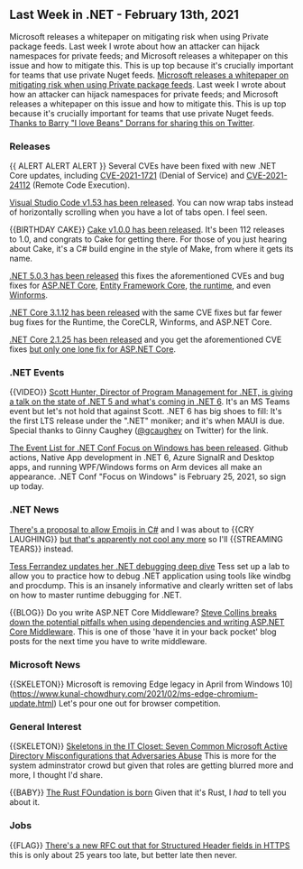 ## Last Week in .NET - February 13th, 2021

Microsoft releases a whitepaper on mitigating risk when using Private package feeds.  Last week I wrote about how an attacker can hijack namespaces for private feeds; and Microsoft releases a whitepaper on this issue and how to mitigate this. This is up top because it's crucially important for teams that use private Nuget feeds.
[Microsoft releases a whitepaper on mitigating risk when using Private package feeds]().  Last week I wrote about how an attacker can hijack namespaces for private feeds; and Microsoft releases a whitepaper on this issue and how to mitigate this. This is up top because it's crucially important for teams that use private Nuget feeds. [Thanks to Barry "I love Beans" Dorrans for sharing this on Twitter](https://twitter.com/blowdart/status/1359205016016326657).

### Releases

{{ ALERT ALERT ALERT }} Several CVEs have been fixed with new .NET Core updates, including [CVE-2021-1721](https://github.com/dotnet/announcements/issues/175) (Denial of Service) and [CVE-2021-24112](https://github.com/dotnet/announcements/issues/176) (Remote Code Execution).

[Visual Studio Code v1.53 has been released](https://code.visualstudio.com/updates/v1_53). You can now wrap tabs instead of horizontally scrolling when you have a lot of tabs open.  I feel seen.

{{BIRTHDAY CAKE}} [Cake v1.0.0 has been released](https://cakebuild.net/blog/2021/02/cake-v1.0.0-released). It's been 112 releases to 1.0, and congrats to Cake for getting there.  For those of you just hearing about Cake, it's a C# build engine in the style of Make, from where it gets its name.

[.NET 5.0.3 has been released](https://github.com/dotnet/core/blob/master/release-notes/5.0/5.0.3/5.0.3.md) this fixes the aforementioned CVEs and bug fixes for 
[ASP.NET Core](https://github.com/dotnet/aspnetcore/issues?q=milestone%3A5.0.3+is%3Aclosed+label%3Aservicing-approved), [Entity Framework Core](https://github.com/dotnet/efcore/issues?q=milestone%3A5.0.3+is%3Aclosed+label%3Aservicing-approved), [the runtime](https://github.com/dotnet/runtime/issues?q=milestone%3A5.0.3+is%3Aclosed+label%3Aservicing-approved), and even [Winforms](https://github.com/dotnet/winforms/issues?q=milestone%3A5.0.3+is%3Aclosed+label%3Aservicing-approved).

[.NET Core 3.1.12 has been released](https://github.com/dotnet/core/blob/master/release-notes/3.1/3.1.12/3.1.12.md) with the same CVE fixes but far fewer bug fixes for the Runtime, the CoreCLR, Winforms, and ASP.NET Core.

[.NET Core 2.1.25 has been released](https://github.com/dotnet/core/releases/tag/v2.1.25) and you get the aforementioned CVE fixes [but only one lone fix for ASP.NET Core](https://github.com/dotnet/aspnetcore/pull/28908). 


### .NET Events

{{VIDEO}} [Scott Hunter, Director of Program Management for .NET, is giving a talk on the state of .NET 5 and what's coming in .NET 6](https://www.meetup.com/nopCommerce-Global-Meetup/events/275569812/?utm_content=153082719&utm_medium=social&utm_source=twitter&hss_channel=tw-2384354214). It's an MS Teams event but let's not hold that against Scott. .NET 6 has big shoes to fill: It's the first LTS release under the ".NET" moniker; and it's when MAUI is due.  Special thanks to Ginny Caughey ([@gcaughey](https://twitter.com/gcaughey) on Twitter) for the link.

[The Event List for .NET Conf Focus on Windows has been released](https://channel9.msdn.com/Events/dotnetConf/Focus-on-Windows). Github actions, Native App development in .NET 6, Azure SignalR and Desktop apps, and running WPF/Windows forms on Arm devices all make an appearance.  .NET Conf "Focus on Windows" is February 25, 2021, so sign up today.

### .NET News

[There's a proposal to allow Emojis in C#](https://github.com/dotnet/csharplang/issues/4402) and I was about to {{CRY LAUGHING}} [but that's apparently not cool any more](https://www.cnn.com/2021/02/14/tech/crying-laughing-emoji-gen-z/index.html) so I'll {{STREAMING TEARS}} instead.

[Tess Ferrandez updates her .NET debugging deep dive](https://tessferrandez.github.io/debugging/dotnet/labs/2008/02/04/debugging-demos-setup-instructions.html) Tess set up a lab to allow you to practice how to debug .NET application using tools like windbg and procdump.  This is an insanely informative and clearly written set of labs on how to master runtime debugging for .NET. 

{{BLOG}} Do you write ASP.NET Core Middleware? [Steve Collins breaks down the potential pitfalls when using dependencies and writing ASP.NET Core Middleware](https://stevetalkscode.co.uk/middleware-styles). This is one of those 'have it in your back pocket' blog posts for the next time you have to write middleware.

### Microsoft News

{{SKELETON}} Microsoft is removing Edge legacy in April from Windows 10](https://www.kunal-chowdhury.com/2021/02/ms-edge-chromium-update.html) Let's pour one out for browser competition.

### General Interest

{{SKELETON}} [Skeletons in the IT Closet: Seven Common Microsoft Active Directory Misconfigurations that Adversaries Abuse](https://www.crowdstrike.com/blog/seven-common-microsoft-ad-misconfigurations-that-adversaries-abuse/) This is more for the system adminstrator crowd but given that roles are getting blurred more and more, I thought I'd share.

{{BABY}} [The Rust FOundation is born](https://foundation.rust-lang.org/posts/2021-02-08-hello-world/) Given that it's Rust, I *had* to tell you about it.
### Jobs

{{FLAG}} [There's a new RFC out that for Structured Header fields in HTTPS](https://www.fastly.com/blog/improve-http-structured-headers) this is only about 25 years too late, but better late then never.

